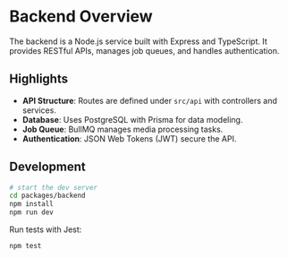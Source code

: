 # Backend Overview

The backend is a Node.js service built with Express and TypeScript. It provides RESTful APIs, manages job queues, and handles authentication.

## Highlights

- **API Structure**: Routes are defined under `src/api` with controllers and services.
- **Database**: Uses PostgreSQL with Prisma for data modeling.
- **Job Queue**: BullMQ manages media processing tasks.
- **Authentication**: JSON Web Tokens (JWT) secure the API.

## Development

```bash
# start the dev server
cd packages/backend
npm install
npm run dev
```

Run tests with Jest:

```bash
npm test
```

